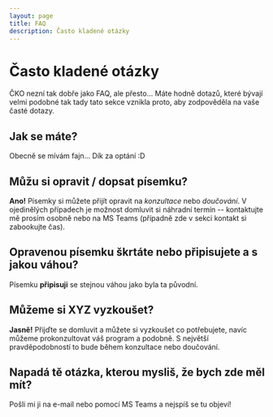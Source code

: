 ```yaml
---
layout: page
title: FAQ
description: Často kladené otázky
---
```


# Často kladené otázky

ČKO nezní tak dobře jako FAQ, ale přesto... Máte hodně dotazů, které bývají velmi podobné tak tady tato sekce
vznikla proto, aby zodpověděla na vaše časté dotazy.

## Jak se máte?

Obecně se mívám fajn... Dík za optání :D

## Můžu si opravit / dopsat písemku?

**Ano!** Písemky si můžete přijít opravit na *konzultace* nebo *doučování*. V ojedinělých případech je možnost domluvit
si náhradní termín -- kontaktujte mě prosím osobně nebo na MS Teams (případně zde v sekci kontakt si zabookujte
čas).

## Opravenou písemku škrtáte nebo připisujete a s jakou váhou?

Písemku **připisuji** se stejnou váhou jako byla ta původní.

## Můžeme si XYZ vyzkoušet?

**Jasně!**  Přijďte se domluvit a můžete si vyzkoušet co potřebujete, navíc můžeme prokonzultovat váš program a podobně.
S největší pravděpodobností to bude během konzultace nebo doučování.

## Napadá tě otázka, kterou mysliš, že bych zde měl mít?

Pošli mi ji na e-mail nebo pomocí MS Teams a nejspíš se tu objeví!
